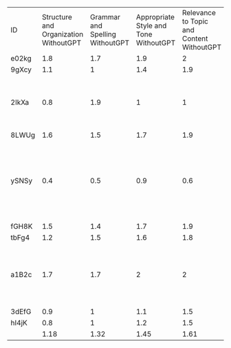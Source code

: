 | | | | | | | | | | | | | | |
|-|-|-|-|-|-|-|-|-|-|-|-|-|-|
|ID|Structure and Organization WithoutGPT|Grammar and Spelling WithoutGPT|Appropriate Style and Tone WithoutGPT|Relevance to Topic and Content WithoutGPT|Clarity and Readability WithoutGPT|Sum WithoutGPT|Structure and Organization WithGPT|Grammar and Spelling WithGPT|Appropriate Style and Tone WithGPT|Relevance to Topic and Content WithGPT|Clarity and Readability WithGPT|Sum WithGPT|Was the second text generated by ChatGPT an improvement?|
|e02kg|1.8|1.7|1.9|2|1.9|9.3|2|2|2|2|2|10|Yes|
|9gXcy|1.1|1|1.4|1.9|1.2|6.6|1.8|2|2|2|2|9.8|Yes|
|2IkXa|0.8|1.9|1|1|1.5|6.2|2|2|1.9|2|2|9.9|It was not a completed letter , but the overall message was improved|
|8LWUg|1.6|1.5|1.7|1.9|2|8.7|2|2|1.8|2|2|9.8|Yes|
|ySNSy|0.4|0.5|0.9|0.6|0.4|2.8|2|2|2|2|2|10|The tune was not appropriate and relevant to the subject but for other factors the difference was notable|
|fGH8K|1.5|1.4|1.7|1.9|2|8.5|2|2|1.7|2|2|9.7|Yes|
|tbFg4|1.2|1.5|1.6|1.8|1.6|7.7|2|1.9|1.8|2|2|9.7|Yes|
|a1B2c|1.7|1.7|2|2|1.9|9.3|2|2|1.5|2|2|9.5|It did not have any significant impact , it only changed sentences slightly|
|3dEfG|0.9|1|1.1|1.5|1.2|5.7|2|2|2|2|2|10|Yes|
|hI4jK|0.8|1|1.2|1.5|1.2|5.7|1.9|1.8|1.7|2|2|9.4|Yes|
| |1.18|1.32|1.45|1.61|1.49|7.05|1.97|1.97|1.84|2|2|9.78| |
